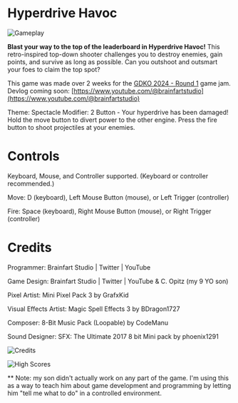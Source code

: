 # Hyperdrive Havoc

![Gameplay](https://github.com/MitchellOpitz/Hyperdrive-Havoc/assets/41304382/4066da94-1d5b-4b6c-84c7-f0a700a1e3e9)

**Blast your way to the top of the leaderboard in Hyperdrive Havoc!**  This retro-inspired top-down shooter challenges you to destroy enemies, gain points, and survive as long as possible.  Can you outshoot and outsmart your foes to claim the top spot?

This game was made over 2 weeks for the [GDKO 2024 - Round 1](https://itch.io/jam/gdko-2024) game jam.
Devlog coming soon: [https://www.youtube.com/@brainfartstudio](https://www.youtube.com/@brainfartstudio)

Theme: Spectacle
Modifier: 2 Button - Your hyperdrive has been damaged!  Hold the move button to divert power to the other engine.  Press the fire button to shoot projectiles at your enemies.

# Controls

Keyboard, Mouse, and Controller supported.  (Keyboard or controller recommended.)

Move:  D (keyboard), Left Mouse Button (mouse), or Left Trigger (controller)

Fire:  Space (keyboard), Right Mouse Button (mouse), or Right Trigger (controller)

# Credits

Programmer:  Brainfart Studio | Twitter | YouTube

Game Design:  Brainfart Studio | Twitter | YouTube  &  C. Opitz (my 9 YO son)

Pixel Artist:  Mini Pixel Pack 3 by GrafxKid

Visual Effects Artist: Magic Spell Effects 3 by BDragon1727

Composer:  8-Bit Music Pack (Loopable) by CodeManu

Sound Designer:  SFX: The Ultimate 2017 8 bit Mini pack by phoenix1291

![Credits](https://github.com/MitchellOpitz/Hyperdrive-Havoc/assets/41304382/8522a972-f5e3-4912-a124-6efc2acf3733)

![High Scores](https://github.com/MitchellOpitz/Hyperdrive-Havoc/assets/41304382/bdc997e1-1153-476a-815a-dbd66afcf6f0)



** Note: my son didn't actually work on any part of the game.  I'm using this as a way to teach him about game development and programming by letting him "tell me what to do" in a controlled environment.